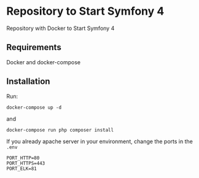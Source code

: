 # Repository to Start Symfony 4
Repository with Docker to Start Symfony 4

## Requirements

Docker and docker-compose

## Installation

Run:

```
docker-compose up -d
```
and
```
docker-compose run php composer install
```

If you already apache server in your environment, change the ports in the `.env`

```
PORT_HTTP=80
PORT_HTTPS=443
PORT_ELK=81
```